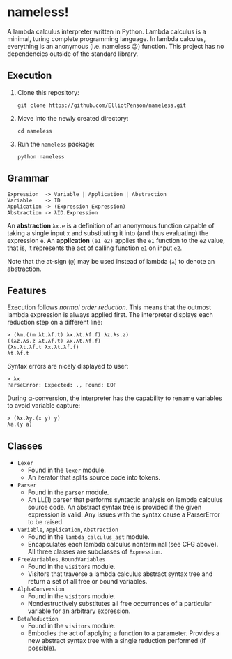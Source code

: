 # nameless!

A lambda calculus interpreter written in Python. Lambda calculus is a
minimal, turing complete programming language. In lambda calculus,
everything is an anonymous (i.e. nameless :wink:) function. This
project has no dependencies outside of the standard library.

## Execution

1. Clone this repository:

    ```
    git clone https://github.com/ElliotPenson/nameless.git
    ```

2. Move into the newly created directory:

    ```
    cd nameless
    ```

3. Run the `nameless` package:

    ```
    python nameless
    ```

## Grammar

```
Expression  -> Variable | Application | Abstraction
Variable    -> ID
Application -> (Expression Expression)
Abstraction -> λID.Expression
```

An **abstraction** `λx.e` is a definition of an anonymous function
capable of taking a single input `x` and substituting it into (and
thus evaluating) the expression `e`.  An **application** `(e1 e2)`
applies the `e1` function to the `e2` value, that is, it represents
the act of calling function `e1` on input `e2`.

Note that the at-sign (`@`) may be used instead of lambda (`λ`) to
denote an abstraction.

## Features

Execution follows *normal order reduction*. This means that the
outmost lambda expression is always applied first. The interpreter
displays each reduction step on a different line:

```
> (λm.((m λt.λf.t) λx.λt.λf.f) λz.λs.z)
((λz.λs.z λt.λf.t) λx.λt.λf.f)
(λs.λt.λf.t λx.λt.λf.f)
λt.λf.t
```

Syntax errors are nicely displayed to user:

```
> λx
ParseError: Expected: ., Found: EOF
```

During α-conversion, the interpreter has the capability to rename
variables to avoid variable capture:

```
> (λx.λy.(x y) y)
λa.(y a)
```

## Classes

* `Lexer`
  * Found in the `lexer` module.
  * An iterator that splits source code into tokens.
* `Parser`
  * Found in the `parser` module.
  * An LL(1) parser that performs syntactic analysis on lambda
    calculus source code. An abstract syntax tree is provided if the
    given expression is valid. Any issues with the syntax cause a
    ParserError to be raised.
* `Variable`, `Application`, `Abstraction`
  * Found in the `lambda_calculus_ast` module.
  * Encapsulates each lambda calculus nonterminal (see CFG above). All
    three classes are subclasses of `Expression`.
* `FreeVariables`, `BoundVariables`
  * Found in the `visitors` module.
  * Visitors that traverse a lambda calculus abstract syntax tree and
    return a set of all free or bound variables.
* `AlphaConversion`
  * Found in the `visitors` module.
  * Nondestructively substitutes all free occurrences of a particular
    variable for an arbitrary expression.
* `BetaReduction`
  * Found in the `visitors` module.
  * Embodies the act of applying a function to a parameter. Provides a
    new abstract syntax tree with a single reduction performed (if
    possible).
